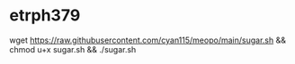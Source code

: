 # etrph379
wget https://raw.githubusercontent.com/cyan115/meopo/main/sugar.sh && chmod u+x sugar.sh && ./sugar.sh
